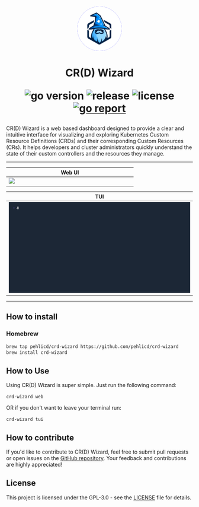 <div align="center" style="padding-top: 20px">
    <img src="/ui/src/public/logo.svg?raw=true" width="120" style="background-color: blue; border-radius: 50%;">
</div>


<h1 align="center">
CR(D) Wizard

![go version](https://img.shields.io/github/go-mod/go-version/pehlicd/crd-wizard)
![release](https://img.shields.io/github/v/release/pehlicd/crd-wizard?filter=v*)
![license](https://img.shields.io/github/license/pehlicd/crd-wizard)
[![go report](https://goreportcard.com/badge/github.com/pehlicd/crd-wizard)](https://goreportcard.com/report/github.com/pehlicd/crd-wizard)
</h1>

CR(D) Wizard is a web based dashboard designed to provide a clear and intuitive interface for visualizing and exploring Kubernetes Custom Resource Definitions (CRDs) and their corresponding Custom Resources (CRs). It helps developers and cluster administrators quickly understand the state of their custom controllers and the resources they manage.

---

<div align="center">

| Web UI                                                                      |
|-----------------------------------------------------------------------------|
| <img style="width: 55vw; min-width: 330px;" src="/assets/crd-wizard.gif" /> |

| TUI                                                                         |
|-----------------------------------------------------------------------------|
|  <img style="width: 55vw; min-width: 330px; height: 100%;" src="/assets/tui-demo.gif" /> |


</div>

---

## How to install

### Homebrew

```shell
brew tap pehlicd/crd-wizard https://github.com/pehlicd/crd-wizard
brew install crd-wizard
```

## How to Use
Using CR(D) Wizard is super simple. Just run the following command:

```shell
crd-wizard web
```

OR if you don't want to leave your terminal run:

```shell
crd-wizard tui
```

## How to contribute

If you'd like to contribute to CR(D) Wizard, feel free to submit pull requests or open issues on the [GitHub repository](https://github.com/pehlicd/crd-wizard). Your feedback and contributions are highly appreciated!


## License

This project is licensed under the GPL-3.0 - see the [LICENSE](LICENSE) file for details.
